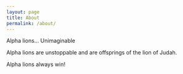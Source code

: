 ```yaml
---
layout: page
title: About
permalink: /about/
---
```


Alpha lions... Unimaginable

Alpha lions are unstoppable and are offsprings of the lion of Judah.

Alpha lions always win!
